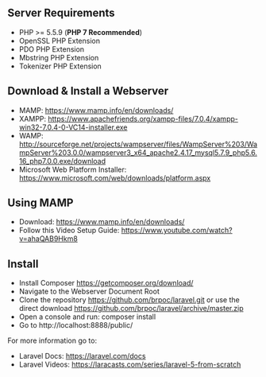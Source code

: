 ## Server Requirements

- PHP >= 5.5.9 (**PHP 7 Recommended**)
- OpenSSL PHP Extension
- PDO PHP Extension
- Mbstring PHP Extension
- Tokenizer PHP Extension

## Download & Install a Webserver

- MAMP: https://www.mamp.info/en/downloads/
- XAMPP: https://www.apachefriends.org/xampp-files/7.0.4/xampp-win32-7.0.4-0-VC14-installer.exe
- WAMP: http://sourceforge.net/projects/wampserver/files/WampServer%203/WampServer%203.0.0/wampserver3_x64_apache2.4.17_mysql5.7.9_php5.6.16_php7.0.0.exe/download
- Microsoft Web Platform Installer: https://www.microsoft.com/web/downloads/platform.aspx

## Using MAMP

- Download: https://www.mamp.info/en/downloads/
- Follow this Video Setup Guide: https://www.youtube.com/watch?v=ahaQAB9Hkm8

## Install

- Install Composer https://getcomposer.org/download/
- Navigate to the Webserver Document Root
- Clone the repository https://github.com/brpoc/laravel.git or use the direct download https://github.com/brpoc/laravel/archive/master.zip
- Open a console and run: composer install
- Go to http://localhost:8888/public/

For more information go to: 
- Laravel Docs: https://laravel.com/docs
- Laravel Videos: https://laracasts.com/series/laravel-5-from-scratch
